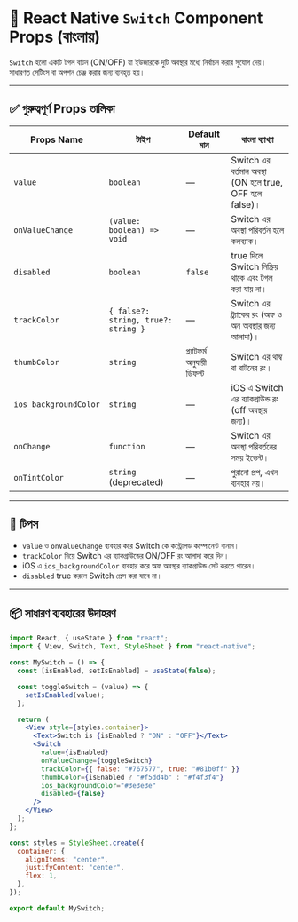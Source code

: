# 📘 React Native `Switch` Component Props (বাংলায়)

`Switch` হলো একটি টগল বাটন (ON/OFF) যা ইউজারকে দুটি অবস্থার মধ্যে নির্বাচন করার সুযোগ দেয়। সাধারণত সেটিংস বা অপশন চেঞ্জ করার জন্য ব্যবহৃত হয়।

---

## ✅ গুরুত্বপূর্ণ Props তালিকা

| Props Name            | টাইপ                                | Default মান                | বাংলা ব্যাখ্যা                                         |
| --------------------- | ----------------------------------- | -------------------------- | ------------------------------------------------------ |
| `value`               | `boolean`                           | —                          | Switch এর বর্তমান অবস্থা (ON হলে true, OFF হলে false)। |
| `onValueChange`       | `(value: boolean) => void`          | —                          | Switch এর অবস্থা পরিবর্তন হলে কলব্যাক।                 |
| `disabled`            | `boolean`                           | `false`                    | true দিলে Switch নিষ্ক্রিয় থাকে এবং টগল করা যায় না।    |
| `trackColor`          | `{ false?: string, true?: string }` | —                          | Switch এর ট্র্যাকের রং (অফ ও অন অবস্থার জন্য আলাদা)।   |
| `thumbColor`          | `string`                            | প্ল্যাটফর্ম অনুযায়ী ডিফল্ট | Switch এর থাম্ব বা বাটনের রং।                          |
| `ios_backgroundColor` | `string`                            | —                          | iOS এ Switch এর ব্যাকগ্রাউন্ড রং (off অবস্থার জন্য)।   |
| `onChange`            | `function`                          | —                          | Switch এর অবস্থা পরিবর্তনের সময় ইভেন্ট।                |
| `onTintColor`         | `string` (deprecated)               | —                          | পুরানো প্রপ, এখন ব্যবহার নয়।                           |

---

## 🧠 টিপস

- `value` ও `onValueChange` ব্যবহার করে Switch কে কন্ট্রোলড কম্পোনেন্ট বানান।
- `trackColor` দিয়ে Switch এর ব্যাকগ্রাউন্ডের ON/OFF রং আলাদা করে দিন।
- iOS এ `ios_backgroundColor` ব্যবহার করে অফ অবস্থার ব্যাকগ্রাউন্ড সেট করতে পারেন।
- `disabled` true করলে Switch প্রেস করা যাবে না।

---

## 📦 সাধারণ ব্যবহারের উদাহরণ

```jsx
import React, { useState } from "react";
import { View, Switch, Text, StyleSheet } from "react-native";

const MySwitch = () => {
  const [isEnabled, setIsEnabled] = useState(false);

  const toggleSwitch = (value) => {
    setIsEnabled(value);
  };

  return (
    <View style={styles.container}>
      <Text>Switch is {isEnabled ? "ON" : "OFF"}</Text>
      <Switch
        value={isEnabled}
        onValueChange={toggleSwitch}
        trackColor={{ false: "#767577", true: "#81b0ff" }}
        thumbColor={isEnabled ? "#f5dd4b" : "#f4f3f4"}
        ios_backgroundColor="#3e3e3e"
        disabled={false}
      />
    </View>
  );
};

const styles = StyleSheet.create({
  container: {
    alignItems: "center",
    justifyContent: "center",
    flex: 1,
  },
});

export default MySwitch;
```
